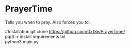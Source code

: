 # PrayerTime
Tells you when to pray. Also forces you to.



#Installation
git clone https://github.com/0x18e/PrayerTime/  
pip3 -r install requirements.txt  
python3 main.py
